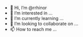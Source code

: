 - 👋 Hi, I’m @rrhinor
- 👀 I’m interested in ...
- 🌱 I’m currently learning ...
- 💞️ I’m looking to collaborate on ...
- 📫 How to reach me ...

<!---
rrhinor/rrhinor is a ✨ special ✨ repository because its `README.md` (this file) appears on your GitHub profile.
You can click the Preview link to take a look at your changes.
--->
